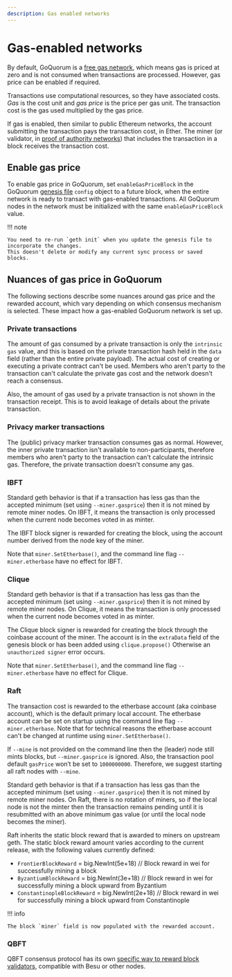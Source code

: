 ```yaml
---
description: Gas enabled networks
---
```


# Gas-enabled networks

By default, GoQuorum is a [free gas network](free-gas-network.md), which means gas is priced at zero and is not consumed when transactions are processed.
However, gas price can be enabled if required.

Transactions use computational resources, so they have associated costs.
*Gas* is the cost unit and *gas price* is the price per gas unit.
The transaction cost is the gas used multiplied by the gas price.

If gas is enabled, then similar to public Ethereum networks, the account submitting the transaction pays the transaction cost, in Ether.
The miner (or validator, in [proof of authority networks](consensus/comparing-poa.md)) that includes the transaction in a block receives the
transaction cost.

## Enable gas price

To enable gas price in GoQuorum, set `enableGasPriceBlock` in the GoQuorum
[genesis file](../configure-and-manage/configure/genesis-file/genesis-options.md) `config` object to a future block,
when the entire network is ready to transact with gas-enabled transactions.
All GoQuorum nodes in the network must be initialized with the same `enableGasPriceBlock` value.

!!! note

    You need to re-run `geth init` when you update the genesis file to incorporate the changes.
    This doesn't delete or modify any current sync process or saved blocks.

## Nuances of gas price in GoQuorum

The following sections describe some nuances around gas price and the rewarded account,
which vary depending on which consensus mechanism is selected.
These impact how a gas-enabled GoQuorum network is set up.

### Private transactions

The amount of gas consumed by a private transaction is only the `intrinsic gas` value,
and this is based on the private transaction hash held in the `data` field (rather than the entire private payload).
The actual cost of creating or executing a private contract can't be used.
Members who aren't party to the transaction can't calculate the private gas cost and the network doesn't reach a consensus.

Also, the amount of gas used by a private transaction is not shown in the transaction receipt.
This is to avoid leakage of details about the private transaction.

### Privacy marker transactions

The (public) privacy marker transaction consumes gas as normal.
However, the inner private transaction isn't available to non-participants,
therefore members who aren't party to the transaction can't calculate the intrinsic gas.
Therefore, the private transaction doesn't consume any gas.

### IBFT

Standard geth behavior is that if a transaction has less gas than the accepted minimum
(set using `--miner.gasprice`) then it is not mined by remote miner nodes.
On IBFT, it means the transaction is only processed when the current node becomes voted in as minter.

The IBFT block signer is rewarded for creating the block, using the account number derived from the node key of the miner.

Note that `miner.SetEtherbase()`, and the command line flag `--miner.etherbase` have no effect for IBFT.

### Clique

Standard geth behavior is that if a transaction has less gas than the accepted minimum
(set using `--miner.gasprice`) then it is not mined by remote miner nodes.
On Clique, it means the transaction is only processed when the current node becomes voted in as minter.

The Clique block signer is rewarded for creating the block through the coinbase account of the miner.
The account is in the `extraData` field of the genesis block or has been added using `clique.propose()`
Otherwise an `unauthorized signer` error occurs.

Note that `miner.SetEtherbase()`, and the command line flag `--miner.etherbase` have no effect for Clique.

### Raft

The transaction cost is rewarded to the etherbase account (aka coinbase account), which is the default primary local account.
The etherbase account can be set on startup using the command line flag `--miner.etherbase`.
Note that for technical reasons the etherbase account can't be changed at runtime using `miner.SetEtherbase()`.

If `--mine` is not provided on the command line then the (leader) node still mints blocks,
but `--miner.gasprice` is ignored.
Also, the transaction pool default `gasPrice` won’t be set to `1000000000`.
Therefore, we suggest starting all raft nodes with `--mine`.

Standard geth behavior is that if a transaction has less gas than the accepted minimum
(set using `--miner.gasprice`) then it is not mined by remote miner nodes.
On Raft, there is no rotation of miners, so if the local node is not the minter then the transaction remains pending
until it is resubmitted with an above minimum gas value (or until the local node becomes the miner).

Raft inherits the static block reward that is awarded to miners on upstream geth.
The static block reward amount varies according to the current release, with the following values currently defined:

- `FrontierBlockReward`           = big.NewInt(5e+18) // Block reward in wei for successfully mining a block
- `ByzantiumBlockReward`          = big.NewInt(3e+18) // Block reward in wei for successfully mining a block upward from Byzantium
- `ConstantinopleBlockReward`     = big.NewInt(2e+18) // Block reward in wei for successfully mining a block upward from Constantinople

!!! info

    The block `miner` field is now populated with the rewarded account.

### QBFT

QBFT consensus protocol has its own [specific way to reward block validators](../configure-and-manage/configure/consensus-protocols/qbft.md#rewards),
compatible with Besu or other nodes.
